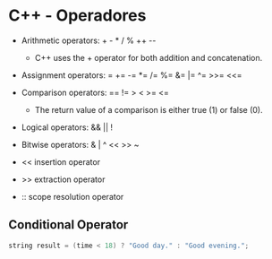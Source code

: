 # C++ - Operadores

- Arithmetic operators: + - * / % ++ -- 
    - C++ uses the + operator for both addition and concatenation.
- Assignment operators: = += -= *= /= %= &= |= ^= >>= <<=
- Comparison operators: == != > < >= <=
    - The return value of a comparison is either true (1) or false (0).
- Logical operators: && || !
- Bitwise operators: & | ^ << >> ~

- << insertion operator 
- \>\> extraction operator
- :: scope resolution operator

## Conditional Operator 

~~~cpp
string result = (time < 18) ? "Good day." : "Good evening.";
~~~